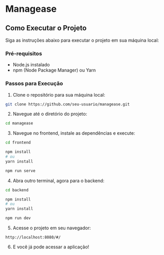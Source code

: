 # Managease

## Como Executar o Projeto

Siga as instruções abaixo para executar o projeto em sua máquina local:

### Pré-requisitos

- Node.js instalado
- npm (Node Package Manager) ou Yarn

### Passos para Execução

1. Clone o repositório para sua máquina local: 

```sh
git clone https://github.com/seu-usuario/managease.git
```

2. Navegue até o diretório do projeto:

```sh
cd managease
```

3. Navegue no frontend, instale as dependências e execute:

```sh
cd frontend
```

```sh
npm install
# ou
yarn install
```

```sh
npm run serve
```
4. Abra outro terminal, agora para o backend:

```sh
cd backend
```

```sh
npm install
# ou
yarn install
```

```sh
npm run dev

```
5. Acesse o projeto em seu navegador:
```
http://localhost:8080/#/
```

6. E você já pode acessar a aplicação!